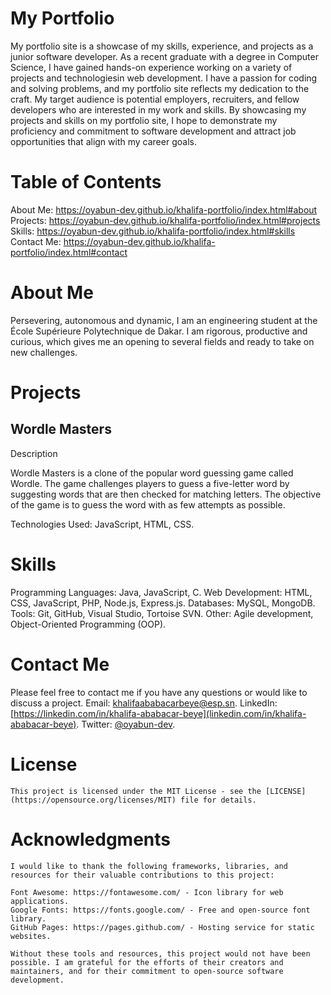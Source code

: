 # My Portfolio
 My portfolio site is a showcase of my skills, experience, and projects as a junior software developer.
    As a recent graduate with a degree in Computer Science, I have gained hands-on experience working on a variety of projects and technologiesin web  development.
    I have a passion for coding and solving problems, and my portfolio site reflects my dedication to the craft.
    My target audience is potential employers, recruiters, and fellow developers who are interested in my work and skills.
    By showcasing my projects and skills on my portfolio site, I hope to demonstrate my proficiency and commitment to software development and attract job opportunities that align with my career goals.

# Table of Contents
 About Me: https://oyabun-dev.github.io/khalifa-portfolio/index.html#about
 Projects: https://oyabun-dev.github.io/khalifa-portfolio/index.html#projects
 Skills: https://oyabun-dev.github.io/khalifa-portfolio/index.html#skills
 Contact Me: https://oyabun-dev.github.io/khalifa-portfolio/index.html#contact

# About Me
 Persevering, autonomous and dynamic, I am an engineering student at the École Supérieure Polytechnique de Dakar.
 I am rigorous, productive and curious, which gives me an opening to several fields and ready to take on new challenges.

# Projects

## Wordle Masters

Description

Wordle Masters is a clone of the popular word guessing game called Wordle. The game challenges players to guess a five-letter word by suggesting words that are then checked for matching letters. The objective of the game is to guess the word with as few attempts as possible.

Technologies Used: 
JavaScript, HTML, CSS.

# Skills

   Programming Languages: Java, JavaScript, C.
   Web Development: HTML, CSS, JavaScript, PHP, Node.js, Express.js.
   Databases: MySQL, MongoDB.
   Tools: Git, GitHub, Visual Studio, Tortoise SVN.
   Other: Agile development, Object-Oriented Programming (OOP).

# Contact Me

Please feel free to contact me if you have any questions or would like to discuss a project.
Email: <a href="mailto:khalifaababacarbeye@esp.sn">khalifaababacarbeye@esp.sn</a>.
LinkedIn: [https://linkedin.com/in/khalifa-ababacar-beye](linkedin.com/in/khalifa-ababacar-beye).
Twitter: [@oyabun-dev](https://twitter.com/oyabun_dev).

# License

    This project is licensed under the MIT License - see the [LICENSE](https://opensource.org/licenses/MIT) file for details.

# Acknowledgments

    I would like to thank the following frameworks, libraries, and resources for their valuable contributions to this project:

    Font Awesome: https://fontawesome.com/ - Icon library for web applications.
    Google Fonts: https://fonts.google.com/ - Free and open-source font library.
    GitHub Pages: https://pages.github.com/ - Hosting service for static websites.

    Without these tools and resources, this project would not have been possible. I am grateful for the efforts of their creators and maintainers, and for their commitment to open-source software development.
